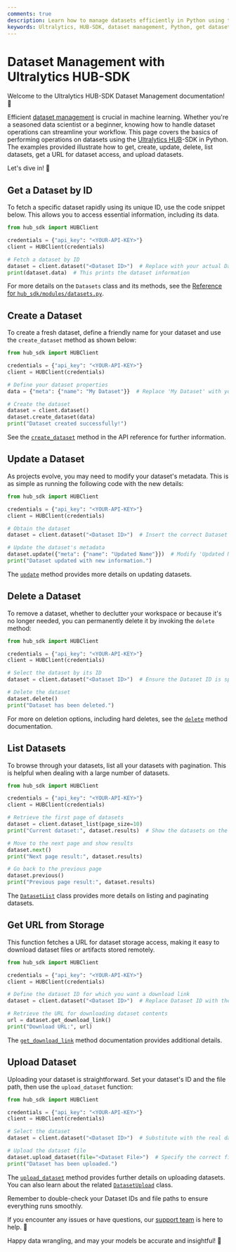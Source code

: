 ```yaml
---
comments: true
description: Learn how to manage datasets efficiently in Python using the Ultralytics HUB-SDK. Get, create, update, delete, list, and upload datasets easily.
keywords: Ultralytics, HUB-SDK, dataset management, Python, get dataset, create dataset, update dataset, delete dataset, list datasets, upload dataset, machine learning
---
```


# Dataset Management with Ultralytics HUB-SDK

Welcome to the Ultralytics HUB-SDK Dataset Management documentation! 👋

Efficient [dataset management](https://www.ultralytics.com/glossary/data-preprocessing) is crucial in machine learning. Whether you're a seasoned data scientist or a beginner, knowing how to handle dataset operations can streamline your workflow. This page covers the basics of performing operations on datasets using the [Ultralytics HUB](https://www.ultralytics.com/hub)-SDK in Python. The examples provided illustrate how to get, create, update, delete, list datasets, get a URL for dataset access, and upload datasets.

Let's dive in! 🚀

## Get a Dataset by ID

To fetch a specific dataset rapidly using its unique ID, use the code snippet below. This allows you to access essential information, including its data.

```python
from hub_sdk import HUBClient

credentials = {"api_key": "<YOUR-API-KEY>"}
client = HUBClient(credentials)

# Fetch a dataset by ID
dataset = client.dataset("<Dataset ID>")  # Replace with your actual Dataset ID
print(dataset.data)  # This prints the dataset information
```

For more details on the `Datasets` class and its methods, see the [Reference for `hub_sdk/modules/datasets.py`](https://docs.ultralytics.com/hub/sdk/reference/modules/datasets/).

## Create a Dataset

To create a fresh dataset, define a friendly name for your dataset and use the `create_dataset` method as shown below:

```python
from hub_sdk import HUBClient

credentials = {"api_key": "<YOUR-API-KEY>"}
client = HUBClient(credentials)

# Define your dataset properties
data = {"meta": {"name": "My Dataset"}}  # Replace 'My Dataset' with your desired dataset name

# Create the dataset
dataset = client.dataset()
dataset.create_dataset(data)
print("Dataset created successfully!")
```

See the [`create_dataset`](https://docs.ultralytics.com/hub/sdk/reference/modules/datasets/#hub_sdk.modules.datasets.Datasets.create_dataset) method in the API reference for further information.

## Update a Dataset

As projects evolve, you may need to modify your dataset's metadata. This is as simple as running the following code with the new details:

```python
from hub_sdk import HUBClient

credentials = {"api_key": "<YOUR-API-KEY>"}
client = HUBClient(credentials)

# Obtain the dataset
dataset = client.dataset("<Dataset ID>")  # Insert the correct Dataset ID

# Update the dataset's metadata
dataset.update({"meta": {"name": "Updated Name"}})  # Modify 'Updated Name' as required
print("Dataset updated with new information.")
```

The [`update`](https://docs.ultralytics.com/hub/sdk/reference/modules/datasets/#hub_sdk.modules.datasets.Datasets.update) method provides more details on updating datasets.

## Delete a Dataset

To remove a dataset, whether to declutter your workspace or because it's no longer needed, you can permanently delete it by invoking the `delete` method:

```python
from hub_sdk import HUBClient

credentials = {"api_key": "<YOUR-API-KEY>"}
client = HUBClient(credentials)

# Select the dataset by its ID
dataset = client.dataset("<Dataset ID>")  # Ensure the Dataset ID is specified

# Delete the dataset
dataset.delete()
print("Dataset has been deleted.")
```

For more on deletion options, including hard deletes, see the [`delete`](https://docs.ultralytics.com/hub/sdk/reference/modules/datasets/#hub_sdk.modules.datasets.Datasets.delete) method documentation.

## List Datasets

To browse through your datasets, list all your datasets with pagination. This is helpful when dealing with a large number of datasets.

```python
from hub_sdk import HUBClient

credentials = {"api_key": "<YOUR-API-KEY>"}
client = HUBClient(credentials)

# Retrieve the first page of datasets
dataset = client.dataset_list(page_size=10)
print("Current dataset:", dataset.results)  # Show the datasets on the current page

# Move to the next page and show results
dataset.next()
print("Next page result:", dataset.results)

# Go back to the previous page
dataset.previous()
print("Previous page result:", dataset.results)
```

The [`DatasetList`](https://docs.ultralytics.com/hub/sdk/reference/modules/datasets/#hub_sdk.modules.datasets.DatasetList) class provides more details on listing and paginating datasets.

## Get URL from Storage

This function fetches a URL for dataset storage access, making it easy to download dataset files or artifacts stored remotely.

```python
from hub_sdk import HUBClient

credentials = {"api_key": "<YOUR-API-KEY>"}
client = HUBClient(credentials)

# Define the dataset ID for which you want a download link
dataset = client.dataset("<Dataset ID>")  # Replace Dataset ID with the actual dataset ID

# Retrieve the URL for downloading dataset contents
url = dataset.get_download_link()
print("Download URL:", url)
```

The [`get_download_link`](https://docs.ultralytics.com/hub/sdk/reference/modules/datasets/#hub_sdk.modules.datasets.Datasets.get_download_link) method documentation provides additional details.

## Upload Dataset

Uploading your dataset is straightforward. Set your dataset's ID and the file path, then use the `upload_dataset` function:

```python
from hub_sdk import HUBClient

credentials = {"api_key": "<YOUR-API-KEY>"}
client = HUBClient(credentials)

# Select the dataset
dataset = client.dataset("<Dataset ID>")  # Substitute with the real dataset ID

# Upload the dataset file
dataset.upload_dataset(file="<Dataset File>")  # Specify the correct file path
print("Dataset has been uploaded.")
```

The [`upload_dataset`](https://docs.ultralytics.com/hub/sdk/reference/modules/datasets/#hub_sdk.modules.datasets.Datasets.upload_dataset) method provides further details on uploading datasets.  You can also learn about the related [`DatasetUpload`](https://docs.ultralytics.com/hub/sdk/reference/base/server_clients/) class.

Remember to double-check your Dataset IDs and file paths to ensure everything runs smoothly.

If you encounter any issues or have questions, our [support team](https://www.ultralytics.com/support) is here to help. 🤝

Happy data wrangling, and may your models be accurate and insightful! 🌟
